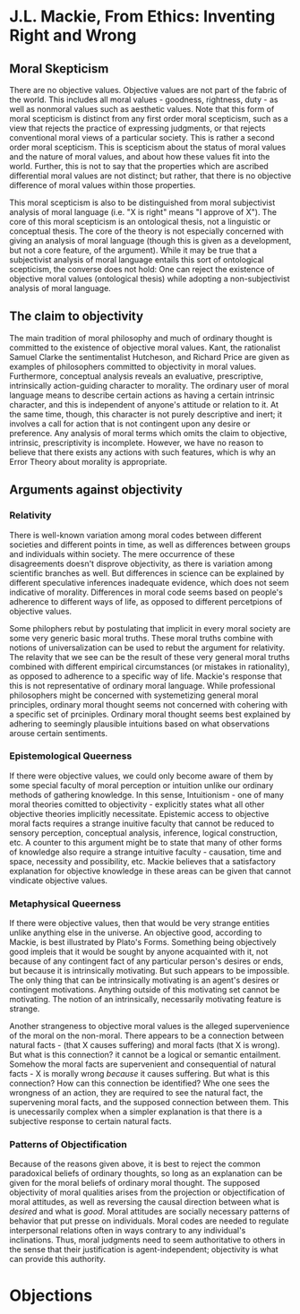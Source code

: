 # J.L. Mackie, From Ethics: Inventing Right and Wrong

## Moral Skepticism

There are no objective values. Objective values are not part of the fabric of the world. This includes all moral values - goodness, rightness, duty - as well as nonmoral values such as aesthetic values. Note that this form of moral scepticism is distinct from any first order moral scepticism, such as a view that rejects the practice of expressing judgments, or that rejects conventional moral views of a particular society. This is rather a second order moral scepticism. This is scepticism about the status of moral values and the nature of moral values, and about how these values fit into the world. Further, this is not to say that the properties which are ascribed differential moral values are not distinct; but rather, that there is no objective difference of moral values within those properties.

This moral scepticism is also to be distinguished from moral subjectivist analysis of moral language (i.e. "X is right" means "I approve of X"). The core of this moral scepticism is an ontological thesis, not a linguistic or conceptual thesis. The core of the theory is not especially concerned with giving an analysis of moral language (though this is given as a development, but not a core feature, of the argument). While it may be true that a subjectivist analysis of moral language entails this sort of ontological scepticism, the converse does not hold: One can reject the existence of objective moral values (ontological thesis) while adopting a non-subjectivist analysis of moral language.

## The claim to objectivity

The main tradition of moral philosophy and much of ordinary thought is committed to the existence of objective moral values. Kant, the rationalist Samuel Clarke the sentimentalist Hutcheson, and Richard Price are given as examples of philosophers committed to objectivity in moral values. Furthermore, conceptual analysis reveals an evaluative, prescriptive, intrinsically action-guiding character to morality. The ordinary user of moral language means to describe certain actions as having a certain intrinsic character, and this is independent of anyone's attitude or relation to it. At the same time, though, this character is not purely descriptive and inert; it involves a call for action that is not contingent upon any desire or preference. Any analysis of moral terms which omits the claim to objective, intrinsic, prescriptivity is incomplete. However, we have no reason to believe that there exists any actions with such features, which is why an Error Theory about morality is appropriate. 

## Arguments against objectivity

### Relativity

There is well-known variation among moral codes between different societies and different points in time, as well as differences between groups and individuals within society. The mere occurrence of these disagreements doesn't disprove objectivity, as there is variation among scientific branches as well. But differences in science can be explained by different speculative inferences inadequate evidence, which does not seem indicative of morality. Differences in moral code seems based on people's adherence to different ways of life, as opposed to different percetpions of objective values. 

Some philophers rebut by postulating that implicit in every moral society are some very generic basic moral truths. These moral truths combine with notions of universalization can be used to rebut the argument for relativity. The relavity that we see can be the result of these very general moral truths combined with different empirical circumstances (or mistakes in rationality), as opposed to adherence to a specific way of life. Mackie's response that this is not representative of ordinary moral language. While professional philosophers might be concerned with systemetizing general moral principles, ordinary moral thought seems not concerned with cohering with a specific set of prciniples. Ordinary moral thought seems best explained by adhering to seemingly plausible intuitions based on what observations arouse certain sentiments.

### Epistemological Queerness

If there were objective values, we could only become aware of them by some special faculty of moral perception or intuition unlike our ordinary methods of gathering knowledge. In this sense, Intuitionism - one of many moral theories comitted to objectivity - explicitly states what all other objective theories implicitly necessitate. Epistemic access to objective moral facts requires a strange inuitive faculty that cannot be reduced to sensory perception, conceptual analysis, inference, logical construction, etc. A counter to this argument might be to state that many of other forms of knowledge also require a strange intuitive faculty - causation, time and space, necessity and possibility, etc. Mackie believes that a satisfactory explanation for objective knowledge in these areas can be given that cannot vindicate objective values.

### Metaphysical Queerness

If there were objective values, then that would be very strange entities unlike anything else in the universe. An objective good, according to Mackie, is best illustrated by Plato's Forms. Something being objectively good impleis that it would be sought by anyone acquainted with it, not because of any contingent fact of any particular person's desires or ends, but because it is intrinsically motivating. But such appears to be impossible. The only thing that can be intrinsically motivating is an agent's desires or contingent motivations. Anything outside of this motivating set cannot be motivating. The notion of an intrinsically, necessarily motivating feature is strange.

Another strangeness to objective moral values is the alleged supervenience of the moral on the non-moral. There appears to be a connection between natural facts - (that X causes suffering) and moral facts (that X is wrong). But what is this connection? it cannot be a logical or semantic entailment. Somehow the moral facts are supervenient and consequential of natural facts - X is morally wrong *because* it causes suffering. But what is this connection? How can this connection be identified? Whe one sees the wrongness of an action, they are required to see the natural fact, the supervening moral facts, and the supposed connection between them. This is unecessarily complex when a simpler explanation is that there is a subjective response to certain natural facts.

### Patterns of Objectification

Because of the reasons given above, it is best to reject the common paradoxical beliefs of ordinary thoughts, so long as an explanation can be given for the moral beliefs of ordinary moral thought. The supposed objectivity of moral qualities arises from the projection or objectification of moral attitudes, as well as reversing the causal direction between what is *desired* and what is *good*. Moral attitudes are socially necessary patterns of behavior that put presse on individuals. Moral codes are needed to regulate interpersonal relations often in ways contrary to any individual's inclinations. Thus, moral judgments need to seem authoritative to others in the sense that their justification is agent-independent; objectivity is what can provide this authority. 

# Objections